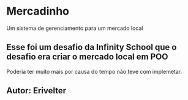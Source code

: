 # Mercadinho
Um sistema de gerenciamento para um mercado local
## Esse foi um desafio da Infinity School que o desafio era criar o mercado local em POO 
Poderia ter muito mais por causa do tempo não teve com implemetar.
## Autor: Erivelter
